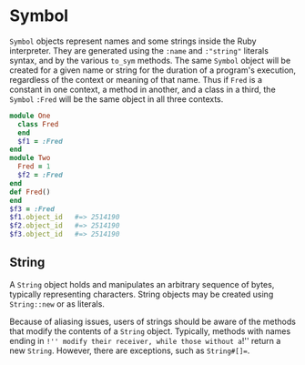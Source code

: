 # Symbol

`Symbol` objects represent names and some strings inside the Ruby
interpreter. They are generated using the `:name` and `:"string"`
literals syntax, and by the various `to_sym` methods. The same `Symbol`
object will be created for a given name or string for the duration of a
program's execution, regardless of the context or meaning of that name.
Thus if `Fred` is a constant in one context, a method in another, and a
class in a third, the `Symbol` `:Fred` will be the same object in all
three contexts.


```ruby
module One
  class Fred
  end
  $f1 = :Fred
end
module Two
  Fred = 1
  $f2 = :Fred
end
def Fred()
end
$f3 = :Fred
$f1.object_id   #=> 2514190
$f2.object_id   #=> 2514190
$f3.object_id   #=> 2514190
```



## String

A `String` object holds and manipulates an arbitrary sequence of bytes,
typically representing characters. String objects may be created using
`String::new` or as literals.

Because of aliasing issues, users of strings should be aware of the
methods that modify the contents of a `String` object. Typically,
methods with names ending in `!'' modify their receiver, while those
without a`!'' return a new `String`. However, there are exceptions, such
as `String#[]=`.

